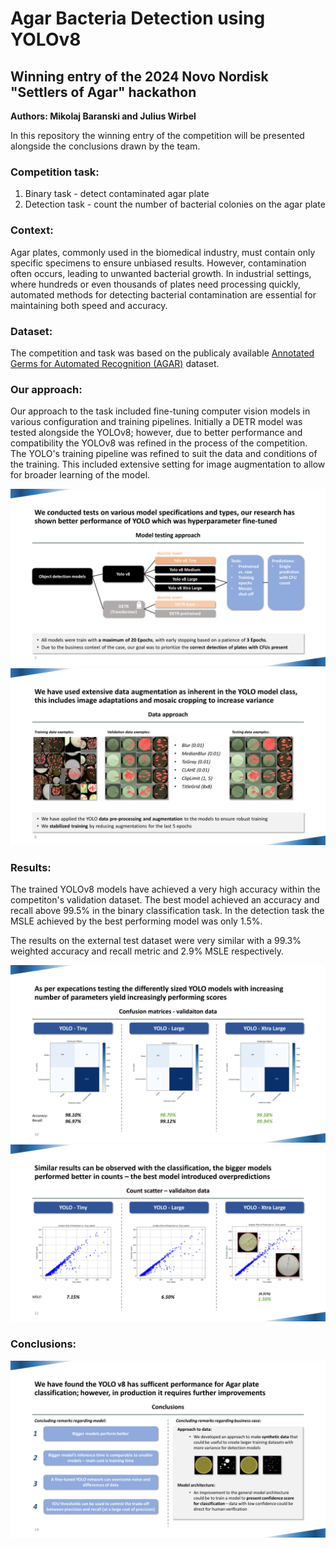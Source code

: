 # Agar Bacteria Detection using YOLOv8
## Winning entry of the 2024 Novo Nordisk "Settlers of Agar" hackathon
**Authors: Mikolaj Baranski and Julius Wirbel**

In this repository the winning entry of the competition will be presented alongside the conclusions drawn by the team.

### Competition task:
1. Binary task - detect contaminated agar plate
2. Detection task - count the number of bacterial colonies on the agar plate

### Context:
Agar plates, commonly used in the biomedical industry, must contain only specific specimens to ensure unbiased results. However, contamination often occurs, leading to unwanted bacterial growth. In industrial settings, where hundreds or even thousands of plates need processing quickly, automated methods for detecting bacterial contamination are essential for maintaining both speed and accuracy.

### Dataset:
The competition and task was based on the publicaly available [Annotated Germs for Automated Recognition (AGAR)](https://agar.neurosys.com/) dataset.

### Our approach:

Our approach to the task included fine-tuning computer vision models in various configuration and training pipelines. Initially a DETR model was tested alongside the YOLOv8; however, due to better performance and compatibility the YOLOv8 was refined in the process of the competition. The YOLO's training pipeline was refined to suit the data and conditions of the training. This included extensive setting for image augmentation to allow for broader learning of the model.

![Model Approach](images/pre_modeltest.png)
![Data Approach](images/pre_dataapp.png)

### Results:

The trained YOLOv8 models have achieved a very high accuracy within the competiton's validation dataset. The best model achieved an accuracy and recall above 99.5% in the binary classification task. In the detection task the MSLE achieved by the best performing model was only 1.5%.

The results on the external test dataset were very similar with a 99.3% weighted accuracy and recall metric and 2.9% MSLE respectively.

![Confidence Matrices - Binary Task](images/pres_res_conf.png)
![Prediction Accuracy - Detection Task](images/pres_res_count.png)

### Conclusions:

![Conclusion](images/pres_conclusions.png)